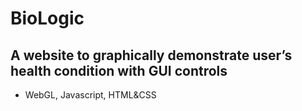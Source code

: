 # BioLogic
## A website to graphically demonstrate user’s health condition with GUI controls
  * WebGL, Javascript, HTML&CSS
